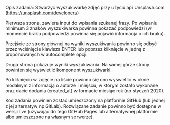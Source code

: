 Opis zadania: Stworzyć wyszukiwarkę zdjęć przy użyciu api Unsplash.com (https://unsplash.com/developers)

Pierwsza strona, zawiera input do wpisania szukanej frazy. Po wpisaniu minimum 3 znaków wyszukiwarka powinna pokazać podpowiedzi (w momencie braku podpowiedzi powinna się pojawić informacja o ich braku).

Przejście ze strony głównej na wyniki wyszukiwania powinno się odbyć przez wciśnięcie klawisza ENTER lub poprzez kliknięcie w jedną z proponowanych w autocomplete opcji.

Druga strona pokazuje wyniki wyszukiwania. Na samej górze strony powinien się wyświetlić komponent wyszukiwarki.

Po kliknięciu w zdjęcie na liście powinno się ono wyświetlić w oknie modalnym z informacją o autorze i miejscu, w którym zostało wykonane oraz dacie dodania (created_at) w formacie miesiąc rok (np styczeń 2020).

Kod zadania powinien zostać umieszczony na platformie GitHub (lub jednej z jej alternatyw np.GitLab). Rozwiązane zadanie powinno być dostępne w wersji live (używając do tego GitHub Pages lub alternatywnej platformie albo umieszczone na własnym serwerze).
